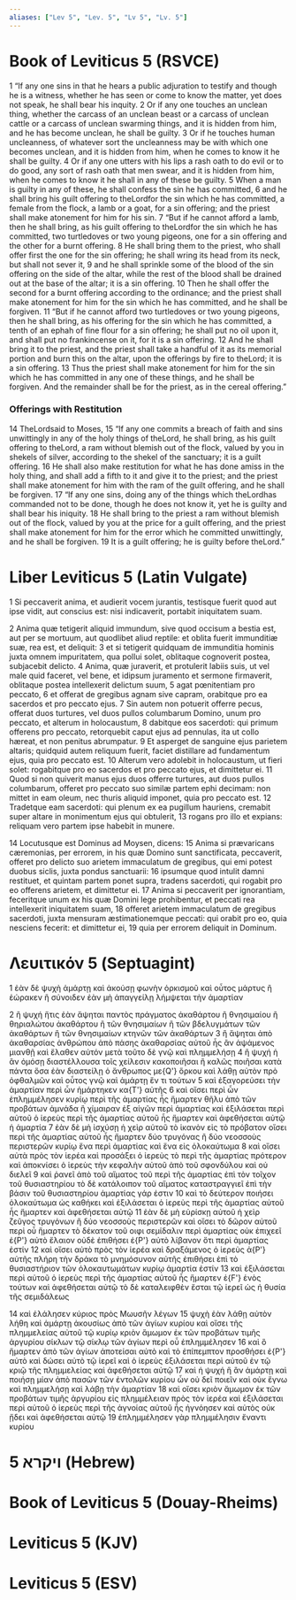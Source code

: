 ```yaml
---
aliases: ["Lev 5", "Lev. 5", "Lv 5", "Lv. 5"]
---
```



# Book of Leviticus 5 (RSVCE)

1 “If any one sins in that he hears a public adjuration to testify and though he is a witness, whether he has seen or come to know the matter, yet does not speak, he shall bear his inquity.
2 Or if any one touches an unclean thing, whether the carcass of an unclean beast or a carcass of unclean cattle or a carcass of unclean swarming things, and it is hidden from him, and he has become unclean, he shall be guilty.
3 Or if he touches human uncleanness, of whatever sort the uncleanness may be with which one becomes unclean, and it is hidden from him, when he comes to know it he shall be guilty.
4 Or if any one utters with his lips a rash oath to do evil or to do good, any sort of rash oath that men swear, and it is hidden from him, when he comes to know it he shall in any of these be guilty.
5 When a man is guilty in any of these, he shall confess the sin he has committed,
6 and he shall bring his guilt offering to theLordfor the sin which he has committed, a female from the flock, a lamb or a goat, for a sin offering; and the priest shall make atonement for him for his sin.
7 “But if he cannot afford a lamb, then he shall bring, as his guilt offering to theLordfor the sin which he has committed, two turtledoves or two young pigeons, one for a sin offering and the other for a burnt offering.
8 He shall bring them to the priest, who shall offer first the one for the sin offering; he shall wring its head from its neck, but shall not sever it,
9 and he shall sprinkle some of the blood of the sin offering on the side of the altar, while the rest of the blood shall be drained out at the base of the altar; it is a sin offering.
10 Then he shall offer the second for a burnt offering according to the ordinance; and the priest shall make atonement for him for the sin which he has committed, and he shall be forgiven.
11 “But if he cannot afford two turtledoves or two young pigeons, then he shall bring, as his offering for the sin which he has committed, a tenth of an ephah of fine flour for a sin offering; he shall put no oil upon it, and shall put no frankincense on it, for it is a sin offering.
12 And he shall bring it to the priest, and the priest shall take a handful of it as its memorial portion and burn this on the altar, upon the offerings by fire to theLord; it is a sin offering.
13 Thus the priest shall make atonement for him for the sin which he has committed in any one of these things, and he shall be forgiven. And the remainder shall be for the priest, as in the cereal offering.”
### Offerings with Restitution
14 TheLordsaid to Moses,
15 “If any one commits a breach of faith and sins unwittingly in any of the holy things of theLord, he shall bring, as his guilt offering to theLord, a ram without blemish out of the flock, valued by you in shekels of silver, according to the shekel of the sanctuary; it is a guilt offering.
16 He shall also make restitution for what he has done amiss in the holy thing, and shall add a fifth to it and give it to the priest; and the priest shall make atonement for him with the ram of the guilt offering, and he shall be forgiven.
17 “If any one sins, doing any of the things which theLordhas commanded not to be done, though he does not know it, yet he is guilty and shall bear his iniquity.
18 He shall bring to the priest a ram without blemish out of the flock, valued by you at the price for a guilt offering, and the priest shall make atonement for him for the error which he committed unwittingly, and he shall be forgiven.
19 It is a guilt offering; he is guilty before theLord.”


# Liber Leviticus 5 (Latin Vulgate)

1 Si peccaverit anima, et audierit vocem jurantis, testisque fuerit quod aut ipse vidit, aut conscius est: nisi indicaverit, portabit iniquitatem suam.

2 Anima quæ tetigerit aliquid immundum, sive quod occisum a bestia est, aut per se mortuum, aut quodlibet aliud reptile: et oblita fuerit immunditiæ suæ, rea est, et deliquit:
3 et si tetigerit quidquam de immunditia hominis juxta omnem impuritatem, qua pollui solet, oblitaque cognoverit postea, subjacebit delicto.
4 Anima, quæ juraverit, et protulerit labiis suis, ut vel male quid faceret, vel bene, et idipsum juramento et sermone firmaverit, oblitaque postea intellexerit delictum suum,
5 agat pœnitentiam pro peccato,
6 et offerat de gregibus agnam sive capram, orabitque pro ea sacerdos et pro peccato ejus.
7 Sin autem non potuerit offerre pecus, offerat duos turtures, vel duos pullos columbarum Domino, unum pro peccato, et alterum in holocaustum,
8 dabitque eos sacerdoti: qui primum offerens pro peccato, retorquebit caput ejus ad pennulas, ita ut collo hæreat, et non penitus abrumpatur.
9 Et asperget de sanguine ejus parietem altaris; quidquid autem reliquum fuerit, faciet distillare ad fundamentum ejus, quia pro peccato est.
10 Alterum vero adolebit in holocaustum, ut fieri solet: rogabitque pro eo sacerdos et pro peccato ejus, et dimittetur ei.
11 Quod si non quiverit manus ejus duos offerre turtures, aut duos pullos columbarum, offeret pro peccato suo similæ partem ephi decimam: non mittet in eam oleum, nec thuris aliquid imponet, quia pro peccato est.
12 Tradetque eam sacerdoti: qui plenum ex ea pugillum hauriens, cremabit super altare in monimentum ejus qui obtulerit,
13 rogans pro illo et expians: reliquam vero partem ipse habebit in munere.

14 Locutusque est Dominus ad Moysen, dicens:
15 Anima si prævaricans cæremonias, per errorem, in his quæ Domino sunt sanctificata, peccaverit, offeret pro delicto suo arietem immaculatum de gregibus, qui emi potest duobus siclis, juxta pondus sanctuarii:
16 ipsumque quod intulit damni restituet, et quintam partem ponet supra, tradens sacerdoti, qui rogabit pro eo offerens arietem, et dimittetur ei.
17 Anima si peccaverit per ignorantiam, feceritque unum ex his quæ Domini lege prohibentur, et peccati rea intellexerit iniquitatem suam,
18 offeret arietem immaculatum de gregibus sacerdoti, juxta mensuram æstimationemque peccati: qui orabit pro eo, quia nesciens fecerit: et dimittetur ei,
19 quia per errorem deliquit in Dominum.


# Λευιτικόν 5 (Septuagint)

1 ἐὰν δὲ ψυχὴ ἁμάρτῃ καὶ ἀκούσῃ φωνὴν ὁρκισμοῦ καὶ οὗτος μάρτυς ἢ ἑώρακεν ἢ σύνοιδεν ἐὰν μὴ ἀπαγγείλῃ λήμψεται τὴν ἁμαρτίαν

2 ἢ ψυχή ἥτις ἐὰν ἅψηται παντὸς πράγματος ἀκαθάρτου ἢ θνησιμαίου ἢ θηριαλώτου ἀκαθάρτου ἢ τῶν θνησιμαίων ἢ τῶν βδελυγμάτων τῶν ἀκαθάρτων ἢ τῶν θνησιμαίων κτηνῶν τῶν ἀκαθάρτων
3 ἢ ἅψηται ἀπὸ ἀκαθαρσίας ἀνθρώπου ἀπὸ πάσης ἀκαθαρσίας αὐτοῦ ἧς ἂν ἁψάμενος μιανθῇ καὶ ἔλαθεν αὐτόν μετὰ τοῦτο δὲ γνῷ καὶ πλημμελήσῃ
4 ἢ ψυχή ἡ ἂν ὀμόσῃ διαστέλλουσα τοῖς χείλεσιν κακοποιῆσαι ἢ καλῶς ποιῆσαι κατὰ πάντα ὅσα ἐὰν διαστείλῃ ὁ ἄνθρωπος με{Q'} ὅρκου καὶ λάθῃ αὐτὸν πρὸ ὀφθαλμῶν καὶ οὗτος γνῷ καὶ ἁμάρτῃ ἕν τι τούτων
5 καὶ ἐξαγορεύσει τὴν ἁμαρτίαν περὶ ὧν ἡμάρτηκεν κα{T'} αὐτῆς
6 καὶ οἴσει περὶ ὧν ἐπλημμέλησεν κυρίῳ περὶ τῆς ἁμαρτίας ἧς ἥμαρτεν θῆλυ ἀπὸ τῶν προβάτων ἀμνάδα ἢ χίμαιραν ἐξ αἰγῶν περὶ ἁμαρτίας καὶ ἐξιλάσεται περὶ αὐτοῦ ὁ ἱερεὺς περὶ τῆς ἁμαρτίας αὐτοῦ ἧς ἥμαρτεν καὶ ἀφεθήσεται αὐτῷ ἡ ἁμαρτία
7 ἐὰν δὲ μὴ ἰσχύσῃ ἡ χεὶρ αὐτοῦ τὸ ἱκανὸν εἰς τὸ πρόβατον οἴσει περὶ τῆς ἁμαρτίας αὐτοῦ ἧς ἥμαρτεν δύο τρυγόνας ἢ δύο νεοσσοὺς περιστερῶν κυρίῳ ἕνα περὶ ἁμαρτίας καὶ ἕνα εἰς ὁλοκαύτωμα
8 καὶ οἴσει αὐτὰ πρὸς τὸν ἱερέα καὶ προσάξει ὁ ἱερεὺς τὸ περὶ τῆς ἁμαρτίας πρότερον καὶ ἀποκνίσει ὁ ἱερεὺς τὴν κεφαλὴν αὐτοῦ ἀπὸ τοῦ σφονδύλου καὶ οὐ διελεῖ
9 καὶ ῥανεῖ ἀπὸ τοῦ αἵματος τοῦ περὶ τῆς ἁμαρτίας ἐπὶ τὸν τοῖχον τοῦ θυσιαστηρίου τὸ δὲ κατάλοιπον τοῦ αἵματος καταστραγγιεῖ ἐπὶ τὴν βάσιν τοῦ θυσιαστηρίου ἁμαρτίας γάρ ἐστιν
10 καὶ τὸ δεύτερον ποιήσει ὁλοκαύτωμα ὡς καθήκει καὶ ἐξιλάσεται ὁ ἱερεὺς περὶ τῆς ἁμαρτίας αὐτοῦ ἧς ἥμαρτεν καὶ ἀφεθήσεται αὐτῷ
11 ἐὰν δὲ μὴ εὑρίσκῃ αὐτοῦ ἡ χεὶρ ζεῦγος τρυγόνων ἢ δύο νεοσσοὺς περιστερῶν καὶ οἴσει τὸ δῶρον αὐτοῦ περὶ οὗ ἥμαρτεν τὸ δέκατον τοῦ οιφι σεμίδαλιν περὶ ἁμαρτίας οὐκ ἐπιχεεῖ ἐ{P'} αὐτὸ ἔλαιον οὐδὲ ἐπιθήσει ἐ{P'} αὐτὸ λίβανον ὅτι περὶ ἁμαρτίας ἐστίν
12 καὶ οἴσει αὐτὸ πρὸς τὸν ἱερέα καὶ δραξάμενος ὁ ἱερεὺς ἀ{P'} αὐτῆς πλήρη τὴν δράκα τὸ μνημόσυνον αὐτῆς ἐπιθήσει ἐπὶ τὸ θυσιαστήριον τῶν ὁλοκαυτωμάτων κυρίῳ ἁμαρτία ἐστίν
13 καὶ ἐξιλάσεται περὶ αὐτοῦ ὁ ἱερεὺς περὶ τῆς ἁμαρτίας αὐτοῦ ἧς ἥμαρτεν ἐ{F'} ἑνὸς τούτων καὶ ἀφεθήσεται αὐτῷ τὸ δὲ καταλειφθὲν ἔσται τῷ ἱερεῖ ὡς ἡ θυσία τῆς σεμιδάλεως

14 καὶ ἐλάλησεν κύριος πρὸς Μωυσῆν λέγων
15 ψυχὴ ἐὰν λάθῃ αὐτὸν λήθη καὶ ἁμάρτῃ ἀκουσίως ἀπὸ τῶν ἁγίων κυρίου καὶ οἴσει τῆς πλημμελείας αὐτοῦ τῷ κυρίῳ κριὸν ἄμωμον ἐκ τῶν προβάτων τιμῆς ἀργυρίου σίκλων τῷ σίκλῳ τῶν ἁγίων περὶ οὗ ἐπλημμέλησεν
16 καὶ ὃ ἥμαρτεν ἀπὸ τῶν ἁγίων ἀποτείσαι αὐτὸ καὶ τὸ ἐπίπεμπτον προσθήσει ἐ{P'} αὐτὸ καὶ δώσει αὐτὸ τῷ ἱερεῖ καὶ ὁ ἱερεὺς ἐξιλάσεται περὶ αὐτοῦ ἐν τῷ κριῷ τῆς πλημμελείας καὶ ἀφεθήσεται αὐτῷ
17 καὶ ἡ ψυχή ἣ ἂν ἁμάρτῃ καὶ ποιήσῃ μίαν ἀπὸ πασῶν τῶν ἐντολῶν κυρίου ὧν οὐ δεῖ ποιεῖν καὶ οὐκ ἔγνω καὶ πλημμελήσῃ καὶ λάβῃ τὴν ἁμαρτίαν
18 καὶ οἴσει κριὸν ἄμωμον ἐκ τῶν προβάτων τιμῆς ἀργυρίου εἰς πλημμέλειαν πρὸς τὸν ἱερέα καὶ ἐξιλάσεται περὶ αὐτοῦ ὁ ἱερεὺς περὶ τῆς ἀγνοίας αὐτοῦ ἧς ἠγνόησεν καὶ αὐτὸς οὐκ ᾔδει καὶ ἀφεθήσεται αὐτῷ
19 ἐπλημμέλησεν γὰρ πλημμέλησιν ἔναντι κυρίου


# 5 ויקרא (Hebrew)


# Book of Leviticus 5 (Douay-Rheims)


# Leviticus 5 (KJV)


# Leviticus 5 (ESV)

